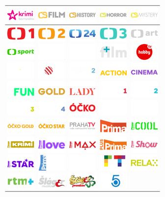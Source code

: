 | ![](https://raw.githubusercontent.com/RevGear/logo/master/Countries/CZ/BarrandovKrimi.png)| ![](https://raw.githubusercontent.com/RevGear/logo/master/Countries/CZ/CSFilm.png)| ![](https://raw.githubusercontent.com/RevGear/logo/master/Countries/CZ/CSHistory.png)| ![](https://raw.githubusercontent.com/RevGear/logo/master/Countries/CZ/CSHorror.png)| ![](https://raw.githubusercontent.com/RevGear/logo/master/Countries/CZ/CSMystery.png)| 
|:---:|:---:|:---:|:---:|:---:| 
| ![](https://raw.githubusercontent.com/RevGear/logo/master/Countries/CZ/CT1.png)| ![](https://raw.githubusercontent.com/RevGear/logo/master/Countries/CZ/CT2.png)| ![](https://raw.githubusercontent.com/RevGear/logo/master/Countries/CZ/CT24.png)| ![](https://raw.githubusercontent.com/RevGear/logo/master/Countries/CZ/CT3.png)| ![](https://raw.githubusercontent.com/RevGear/logo/master/Countries/CZ/CTart.png)| 
| ![](https://raw.githubusercontent.com/RevGear/logo/master/Countries/CZ/CTSport.png)| ![](https://raw.githubusercontent.com/RevGear/logo/master/Countries/CZ/FilmEurope.png)| ![](https://raw.githubusercontent.com/RevGear/logo/master/Countries/CZ/FilmEuropePlus.png)| ![](https://raw.githubusercontent.com/RevGear/logo/master/Countries/CZ/FilmPlus.png)| ![](https://raw.githubusercontent.com/RevGear/logo/master/Countries/CZ/HobbyTV.png)| 
| ![](https://raw.githubusercontent.com/RevGear/logo/master/Countries/CZ/MnauTV.png)| ![](https://raw.githubusercontent.com/RevGear/logo/master/Countries/CZ/Nova.png)| ![](https://raw.githubusercontent.com/RevGear/logo/master/Countries/CZ/Nova2.png)| ![](https://raw.githubusercontent.com/RevGear/logo/master/Countries/CZ/NovaAction.png)| ![](https://raw.githubusercontent.com/RevGear/logo/master/Countries/CZ/NovaCinema.png)| 
| ![](https://raw.githubusercontent.com/RevGear/logo/master/Countries/CZ/NovaFun.png)| ![](https://raw.githubusercontent.com/RevGear/logo/master/Countries/CZ/NovaGold.png)| ![](https://raw.githubusercontent.com/RevGear/logo/master/Countries/CZ/NovaLady.png)| ![](https://raw.githubusercontent.com/RevGear/logo/master/Countries/CZ/NovaSport1.png)| ![](https://raw.githubusercontent.com/RevGear/logo/master/Countries/CZ/NovaSport2.png)| 
| ![](https://raw.githubusercontent.com/RevGear/logo/master/Countries/CZ/NovaSport3.png)| ![](https://raw.githubusercontent.com/RevGear/logo/master/Countries/CZ/NovaSport4.png)| ![](https://raw.githubusercontent.com/RevGear/logo/master/Countries/CZ/Ocko.png)| ![](https://raw.githubusercontent.com/RevGear/logo/master/Countries/CZ/OckoBlack.png)| ![](https://raw.githubusercontent.com/RevGear/logo/master/Countries/CZ/OckoExpres.png)| 
| ![](https://raw.githubusercontent.com/RevGear/logo/master/Countries/CZ/OckoGold.png)| ![](https://raw.githubusercontent.com/RevGear/logo/master/Countries/CZ/OckoStar.png)| ![](https://raw.githubusercontent.com/RevGear/logo/master/Countries/CZ/PrahaTV.png)| ![](https://raw.githubusercontent.com/RevGear/logo/master/Countries/CZ/Prima.png)| ![](https://raw.githubusercontent.com/RevGear/logo/master/Countries/CZ/PrimaCool.png)| 
| ![](https://raw.githubusercontent.com/RevGear/logo/master/Countries/CZ/PrimaKrimi.png)| ![](https://raw.githubusercontent.com/RevGear/logo/master/Countries/CZ/PrimaLove.png)| ![](https://raw.githubusercontent.com/RevGear/logo/master/Countries/CZ/PrimaMax.png)| ![](https://raw.githubusercontent.com/RevGear/logo/master/Countries/CZ/PrimaPlus.png)| ![](https://raw.githubusercontent.com/RevGear/logo/master/Countries/CZ/PrimaShow.png)| 
| ![](https://raw.githubusercontent.com/RevGear/logo/master/Countries/CZ/PrimaStar.png)| ![](https://raw.githubusercontent.com/RevGear/logo/master/Countries/CZ/PrimaZoom.png)| ![](https://raw.githubusercontent.com/RevGear/logo/master/Countries/CZ/Rebel.png)| ![](https://raw.githubusercontent.com/RevGear/logo/master/Countries/CZ/RegionalniTV.png)| ![](https://raw.githubusercontent.com/RevGear/logo/master/Countries/CZ/Relax.png)| 
| ![](https://raw.githubusercontent.com/RevGear/logo/master/Countries/CZ/RTMPlus.png)| ![](https://raw.githubusercontent.com/RevGear/logo/master/Countries/CZ/Slagr2.png)| ![](https://raw.githubusercontent.com/RevGear/logo/master/Countries/CZ/SlagrPremium.png)| ![](https://raw.githubusercontent.com/RevGear/logo/master/Countries/CZ/Sport5.png) | 
